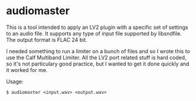# audiomaster
This is a tool intended to apply an LV2 plugin with a specific set of settings to an audio file.
It supports any type of input file supported by libsndfile. The output format is FLAC 24 bit.

I needed something to run a limiter on a bunch of files and so I wrote this to use the Calf Multiband Limiter.
All the LV2 port related stuff is hard coded, so it's not particulary good practice, but I wanted to get it done quickly and it worked for me.

Usage:
```
$ audiomaster <input.wav> <output.wav>
```
